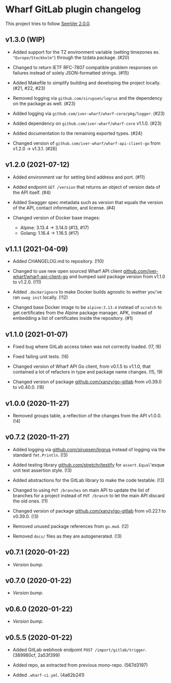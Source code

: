 # Wharf GitLab plugin changelog

This project tries to follow [SemVer 2.0.0](https://semver.org/).

<!--
	When composing new changes to this list, try to follow convention.

	The WIP release shall be updated just before adding the Git tag.
	From (WIP) to (YYYY-MM-DD), ex: (2021-02-09) for 9th of Febuary, 2021

	A good source on conventions can be found here:
	https://changelog.md/
-->

## v1.3.0 (WIP)

- Added support for the TZ environment variable (setting timezones ex.
  `"Europe/Stockholm"`) through the tzdata package. (#20)

- Changed to return IETF RFC-7807 compatible problem responses on failures
  instead of solely JSON-formatted strings. (#15)

- Added Makefile to simplify building and developing the project locally.
  (#21, #22, #23)

- Removed logging via `github.com/sirupsen/logrus` and the dependency on the
  package as well. (#23)

- Added logging via `github.com/iver-wharf/wharf-core/pkg/logger`. (#23)

- Added dependency on `github.com/iver-wharf/wharf-core` v1.1.0. (#23)

- Added documentation to the remaining exported types. (#24)

- Changed version of `github.com/iver-wharf/wharf-api-client-go`
  from v1.2.0 -> v1.3.1. (#26)

## v1.2.0 (2021-07-12)

- Added environment var for setting bind address and port. (#11)

- Added endpoint `GET /version` that returns an object of version data of the
  API itself. (#4)

- Added Swagger spec metadata such as version that equals the version of the
  API, contact information, and license. (#4)

- Changed version of Docker base images:

  - Alpine: 3.13.4 -> 3.14.0 (#13, #17)
  - Golang: 1.16.4 -> 1.16.5 (#17)

## v1.1.1 (2021-04-09)

- Added CHANGELOG.md to repository. (!10)

- Changed to use new open sourced Wharf API client
  [github.com/iver-wharf/wharf-api-client-go](https://github.com/iver-wharf/wharf-api-client-go)
  and bumped said package version from v1.1.0 to v1.2.0. (!11)

- Added `.dockerignore` to make Docker builds agnostic to wether you've ran
  `swag init` locally. (!12)

- Changed base Docker image to be `alpine:3.13.4` instead of `scratch` to get
  certificates from the Alpine package manager, APK, instead of embedding a
  list of certificates inside the repository. (#1)

## v1.1.0 (2021-01-07)

- Fixed bug where GitLab access token was not correctly loaded. (!7, !8)

- Fixed failing unit tests. (!6)

- Changed version of Wharf API Go client, from v0.1.5 to v1.1.0, that contained
  a lot of refactors in type and package name changes. (!5, !9)

- Changed version of package
  [github.com/xanzy/go-gitlab](https://github.com/xanzy/go-gitlab) from v0.39.0
  to v0.40.0. (!8)

## v1.0.0 (2020-11-27)

- Removed groups table, a reflection of the changes from the API v1.0.0. (!4)

## v0.7.2 (2020-11-27)

- Added logging via
  [github.com/sirupsen/logrus](https://github.com/sirupsen/logrus) instead of
  logging via the standard `fmt.Println`. (!3)

- Added testing library
  [github.com/stretchr/testify](https://github.com/stretchr/testify) for
  `assert.Equal`'esque unit test assertion style. (!3)

- Added abstractions for the GitLab library to make the code testable. (!3)

- Changed to using `PUT /branches` on main API to update the list of branches
  for a project instead of `PUT /branch` to let the main API discard the old
  ones. (!1)

- Changed version of package
  [github.com/xanzy/go-gitlab](https://github.com/xanzy/go-gitlab) from v0.22.1
  to v0.39.0. (!3)

- Removed unused package references from `go.mod`. (!2)

- Removed `docs/` files as they are autogenerated. (!3)

## v0.7.1 (2020-01-22)

- *Version bump.*

## v0.7.0 (2020-01-22)

- *Version bump.*

## v0.6.0 (2020-01-22)

- *Version bump.*

## v0.5.5 (2020-01-22)

- Added GitLab webhook endpoint `POST /import/gitlab/trigger`.
  (389980cf, 2a53f399)

- Added repo, as extracted from previous mono-repo. (567d3197)

- Added `.wharf-ci.yml`. (4a62b241)
